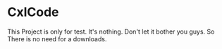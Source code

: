 CxlCode
=======
This Project is only for test. It's nothing. Don't let it bother you guys. So There is no need for a downloads.
